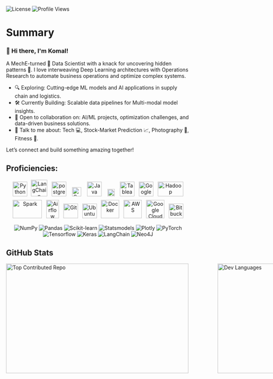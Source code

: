 ![License](https://img.shields.io/github/license/KOKOMOCHA/Github-Configs?style=flat)
![Profile Views](https://img.shields.io/badge/dynamic/json?label=Profile%20views&query=%24.views&url=https%3A%2F%2Fapi.github.com%2Fusers%2Fkokomocha)

# Summary

### 👋 Hi there, I'm Komal! 

A MechE-turned 🔄 Data Scientist with a knack for uncovering hidden patterns 👀. I love interweaving Deep Learning architectures with Operations Research to automate business operations and optimize complex systems. 

- 🔍 Exploring: Cutting-edge ML models and AI applications in supply chain and logistics.
- 🛠️ Currently Building: Scalable data pipelines for Multi-modal model insights.
- 🚀 Open to collaboration on: AI/ML projects, optimization challenges, and data-driven business solutions.
- 💬 Talk to me about: Tech 💻, Stock-Market Prediction 📈, Photography 📸, Fitness 🏃.

Let’s connect and build something amazing together! 

## Proficiencies:

 <p align="center">
    <img title="Python" alt="Python" img src="https://cdn.svgporn.com/logos/python.svg" width="40" style="vertical-align:down; margin:4px">
    <img title="mySQL" alt="LangChain" img src="https://cdn.svgporn.com/logos/mysql-icon.svg" width="45" style="vertical-align:down; margin:2px">
    <img title="postgreSQL" alt="postgreSQL" img src="https://cdn.svgporn.com/logos/postgresql.svg" width="40" style="vertical-align:down; margin:6px">
    <img title="Scala" alt="Scala" img src="https://cdn.svgporn.com/logos/scala.svg" width="25" style="vertical-align:down; margin:6px">
    <img title="Java" alt="Java" img src="https://cdn.svgporn.com/logos/java.svg" width="40" style="vertical-align:down; margin:6px">
    <img title="MongoDB" alt="MongoDB" img src="https://cdn.svgporn.com/logos/mongodb-icon.svg" width="20" style="vertical-align:down; margin:6px">
    <img title="Tableau" alt="Tableau" img src="https://cdn.svgporn.com/logos/tableau-icon.svg" width="40" style="vertical-align:down; margin:4px">
    <img title="Google Analytics" alt="Google Analytics" img src="https://cdn.svgporn.com/logos/google-analytics.svg" width="40" style="vertical-align:down; margin:4px">
    <img title="Hadoop" alt="Hadoop" src="https://cdn.svgporn.com/logos/hadoop.svg" width="70" height="40" style="vertical-align:down; margin:4px"/>
	<img title="Spark" alt="Spark" src="https://cdn.svgporn.com/logos/apache-spark.svg" width="80" height="50" style="vertical-align:down; margin:4px"/>
    <img title="Airflow" alt="Airflow" src="https://cdn.svgporn.com/logos/airflow-icon.svg" width="35" height="50" style="vertical-align:down; margin:4px"/>
    <img title="Git" alt="Git" img src="https://cdn.svgporn.com/logos/git-icon.svg" width="40" style="vertical-align:center; margin:4px">
    <!-- <img src="https://img.shields.io/badge/-dvc.svg?logo=dvc&logoColor=white&labelColor=8a32ba"  width="60" alt="DVC" style="vertical-align:center; margin:4px"> -->
    <img title="Ubuntu" alt="Ubuntu" img src="https://cdn.svgporn.com/logos/ubuntu.svg" width="40" style="vertical-align:down; margin:4px">
    <img title="Docker" alt="Docker" img src="https://cdn.svgporn.com/logos/docker-icon.svg" width="50" style="vertical-align:down; margin:4px">
    <img title="AWS" alt="AWS" img src="https://cdn.svgporn.com/logos/aws.svg" width="50" style="vertical-align:down; margin:4px">
    <img title="Google Cloud" alt="Google Cloud" img src="https://cdn.svgporn.com/logos/google-cloud.svg" width="50" style="vertical-align:down; margin:4px">
    <img title="Bitbucket" alt="Bitbucket" img src="https://cdn.svgporn.com/logos/bitbucket.svg" width="40" style="vertical-align:down; margin:4px">
</p>

 <p align="center">
    <img src="https://img.shields.io/badge/numpy-%23013243.svg?style=for-the-badge&logo=numpy&logoColor=white" alt="NumPy">
    <img src="https://img.shields.io/badge/pandas-%23150458.svg?style=for-the-badge&logo=pandas&logoColor=white" alt="Pandas">
    <img src="https://img.shields.io/badge/scikit--learn-%23F7931E.svg?style=for-the-badge&logo=scikit-learn&logoColor=white" alt="Scikit-learn">
    <img src="https://img.shields.io/badge/-Statsmodels-C51A4A?style=for-the-badge" alt="Statsmodels">
    <img src="https://img.shields.io/badge/Plotly-%233F4F75.svg?style=for-the-badge&logo=plotly&logoColor=white" alt="Plotly">
    <img src="https://img.shields.io/badge/-Pytorch-cc2b12?style=for-the-badge&logo=pytorch&logoColor=white" alt="PyTorch">
    <img src="https://img.shields.io/badge/Tensorflow-fc8130.svg?style=for-the-badge&logo=tensorflow&logoColor=white" alt="Tensorflow">
    <img src="https://img.shields.io/badge/Keras-%23D00000.svg?style=for-the-badge&logo=Keras&logoColor=white" alt="Keras">
    <img src="https://img.shields.io/badge/langchain-1C3C3C?style=for-the-badge&logo=langchain&logoColor=white" alt="LangChain">
    <img src="https://img.shields.io/badge/Neo4j-008CC1?style=for-the-badge&logo=neo4j&logoColor=white" alt="Neo4J">
</p>




## GitHub Stats

<div style="display: flex; justify-content: flex-start; align-items: flex-start; gap: 80px;">
    <img src="https://github-contributor-stats.vercel.app/api?username=kokomocha&limit=5&theme=radical&combine_all_yearly_contributions=true" alt="Top Contributed Repo" width="500" height="300">
    <img src="https://github-readme-stats.vercel.app/api/top-langs/?username=kokomocha&layout=compact&langs_count=10&theme=radical" alt="Dev Languages" width="400" height="300">
</div>

<!-- ## Top Visited Repositories:

<div style="border: 1px solid gray; padding: 15px; margin: 10px 0; border-radius: 5px; background-color: #141321; max-width: 400px;">
    <a href="https://github.com/YOUR_GITHUB_USERNAME/REPO_1" style="font-size: 24px; font-weight: bold; color: #ff0054; text-decoration: none;">REPO_1</a>
    <p style="margin: 10px 0 0 0; font-size: 16px; color: #e4e4e4;">This repository focuses on ... and includes features such as ...</p>
</div>

<div style="border: 1px solid gray; padding: 15px; margin: 10px 0; border-radius: 5px; background-color: #141321; max-width: 400px;">
    <a href="https://github.com/YOUR_GITHUB_USERNAME/REPO_2" style="font-size: 24px; font-weight: bold; color: #ff0054; text-decoration: none;">REPO_2</a>
    <p style="margin: 10px 0 0 0; font-size: 16px; color: #e4e4e4;">This repository focuses on ... and includes features such as ...</p>
</div>

<div style="border: 1px solid gray; padding: 15px; margin: 10px 0; border-radius: 5px; background-color: #141321; max-width: 400px;">
    <a href="https://github.com/YOUR_GITHUB_USERNAME/REPO_3" style="font-size: 24px; font-weight: bold; color: #ff0054; text-decoration: none;">REPO_3</a>
    <p style="margin: 10px 0 0 0; font-size: 16px; color: #e4e4e4;">This repository focuses on ... and includes features such as ...</p>
</div> -->
